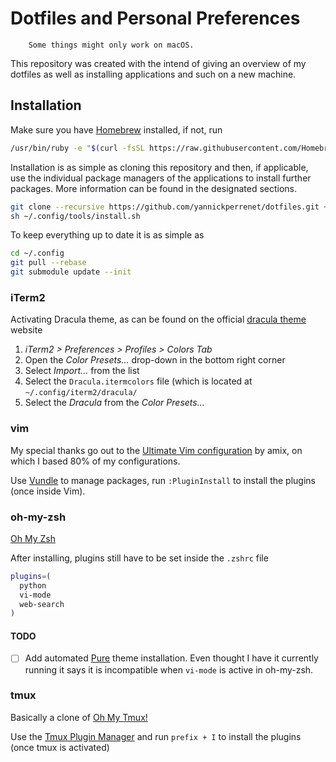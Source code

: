 # Dotfiles and Personal Preferences

        Some things might only work on macOS.

This repository was created with the intend of giving an overview of my dotfiles as well as installing applications and such on a new machine.

## Installation 
Make sure you have [Homebrew](https://brew.sh/) installed, if not, run
```bash
/usr/bin/ruby -e "$(curl -fsSL https://raw.githubusercontent.com/Homebrew/install/master/install)"
```

Installation is as simple as cloning this repository and then, if applicable, use the individual package managers of the applications to install further packages.
More information can be found in the designated sections.
```bash
git clone --recursive https://github.com/yannickperrenet/dotfiles.git ~/.config
sh ~/.config/tools/install.sh
```

To keep everything up to date it is as simple as
```bash
cd ~/.config
git pull --rebase
git submodule update --init
```

### iTerm2
Activating Dracula theme, as can be found on the official [dracula theme](https://draculatheme.com/iterm/) website
1. _iTerm2 > Preferences > Profiles > Colors Tab_
2. Open the _Color Presets..._ drop-down in the bottom right corner
3. Select _Import..._ from the list
4. Select the `Dracula.itermcolors` file (which is located at `~/.config/iterm2/dracula/`
5. Select the _Dracula_ from the _Color Presets..._

### vim
 My special thanks go out to the [Ultimate Vim configuration](https://github.com/amix/vimrc) by amix, on which I based 80% of my configurations.

Use [Vundle](https://github.com/VundleVim/Vundle.vim) to manage packages, run `:PluginInstall` to install the plugins (once inside Vim).

### oh-my-zsh
[Oh My Zsh](https://github.com/robbyrussell/oh-my-zsh)

After installing, plugins still have to be set inside the `.zshrc` file
```zsh
plugins=(
  python
  vi-mode
  web-search
)
```

#### TODO
- [ ] Add automated [Pure](https://github.com/sindresorhus/pure) theme installation. Even thought I have it currently running it says it is incompatible when `vi-mode` is active in oh-my-zsh.

### tmux
Basically a clone of [Oh My Tmux!](https://github.com/gpakosz/.tmux)

Use the [Tmux Plugin Manager](https://github.com/tmux-plugins/tpm) and run `prefix + I` to install the plugins (once tmux is activated)

